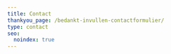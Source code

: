 ```yaml
---
title: Contact
thankyou_page: /bedankt-invullen-contactformulier/
type: contact
seo:
  noindex: true
---
```

